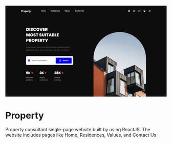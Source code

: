 ![Alt property](https://raw.githubusercontent.com/artyom285/portfolio/master/assets/portfolio/property.png)

# Property

Property consultant single-page website built by using ReactJS. The website includes pages like Home, Residences, Values, and Contact Us.
